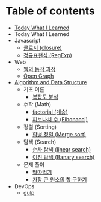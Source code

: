 # Table of contents

* [Today What I Learned](README.md)
* Today What I Learned
* Javascript
  * [클로저 \(closure\)](javascript/closure.md)
  * [정규표현식 \(RegExp\)](javascript/regexp.md)
* Web
  * [웹의 동작 과정](web/undefined.md)
  * [Open Graph](web/open-graph.md)
* [Algorithm and Data Structure](algorithm-and-data-structure/README.md)
  * 기초 이론
    * [복잡도 분석](algorithm-and-data-structure/undefined/undefined.md)
  * 수학 \(Math\)
    * [factorial \(계승\)](algorithm-and-data-structure/math/factorial.md)
    * [피보나치 수 \(Fibonacci\)](algorithm-and-data-structure/math/fibonacci.md)
  * 정렬 \(Sorting\)
    * [합병 정렬 \(Merge sort\)](algorithm-and-data-structure/sorting/merge-sort.md)
  * 탐색 \(Search\)
    * [순차 탐색 \(linear search\)](algorithm-and-data-structure/search/linear-search.md)
    * [이진 탐색 \(Banary search\)](algorithm-and-data-structure/search/banary-search.md)
  * 문제 풀이
    * [땅따먹기](algorithm-and-data-structure/undefined-1/undefined.md)
    * [가장 큰 원소의 합 구하기](algorithm-and-data-structure/undefined-1/undefined-1.md)
* DevOps
  * [gulp](devops/gulp.md)

